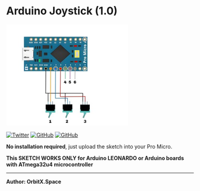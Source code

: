 # Arduino Joystick (1.0)

![Pro Micro Joystick](SchematicOG.jpg)

<a href='https://twitter.com/OrbitX_Space?t=jEPMn_Dx5wny0qKDew298Q&s=08' target="_blank"><img alt='Twitter' src='https://img.shields.io/badge/OrbitX.Space-100000?style=flat&logo=Twitter&logoColor=white&labelColor=08a4f6&color=2f3136'/></a>
<a href='' target="_blank"><img alt='GitHub' src='https://img.shields.io/badge/GitHub-Passing-100000?style=flat&logo=GitHub&logoColor=white&labelColor=2b3838&color=2aae48'/></a>
<a href='' target="_blank"><img alt='GitHub' src='https://img.shields.io/badge/License-MIT-100000?style=flat&logo=GitHub&logoColor=white&labelColor=2b3838&color=c7ba00'/></a>

**No installation required**, just upload the sketch into your Pro Micro.

**This SKETCH WORKS ONLY for Arduino LEONARDO or Arduino boards with ATmega32u4 microcontroller**

***

**Author: OrbitX.Space**

